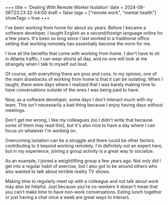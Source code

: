 +++
title = 'Dealing With Remote Worker Isolation'
date = 2024-08-08T23:23:32-04:00
draft = false
tags = ["remote work", "mental health"]
showTags = true
+++

I've been working from home for about six years. Before I became a software developer, I taught English as a second/foreign language online for a few years. It's been so long since I last worked in a traditional office setting that working remotely has essentially become the norm for me.

I love all the benefits that come with working from home. I don't have to sit in Atlanta traffic, I can wear shorts all day, and no one will look at me strangely when I talk to myself out loud.

Of course, with everything there are pros and cons. In my opinion, one of the main drawbacks of working from home is that it can be isolating. When I taught, there were days where I realized that I was barely making time to have conversations outside of the ones I was being paid to have.

Now, as a software developer, some days I don't interact much with my team. This isn't necessarily a bad thing because I enjoy having days without meetings. 

Don't get me wrong, I like my colleagues (no I didn't write that because some of them may read this), but it's also nice to have a day where I can focus on whatever I'm working on.

Overcoming isolation can be a struggle and there could be other factors contributing to it beyond working remotely. I'm definitely not an expert here, but in my experience, joining a group activity is a great way to socialize.

As an example, I joined a weightlifting group a few years ago. Not only did I get into a regular habit of exercise, but I also got to be around others who also wanted to talk about terrible reality TV shows.

Making time to regularly meet up with a colleague and not talk about work may also be helpful. Just because you're co-workers it doesn't mean that you can't make time to have non-work conversations. Eating lunch together or just having a chat once a week are great ways to interact.




